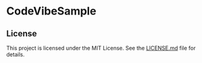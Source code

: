 # CodeVibeSample

## License

This project is licensed under the MIT License. See the [LICENSE.md](LICENSE.md) file for details.

